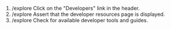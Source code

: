 1. /explore Click on the "Developers" link in the header.
2. /explore Assert that the developer resources page is displayed.
3. /explore Check for available developer tools and guides.